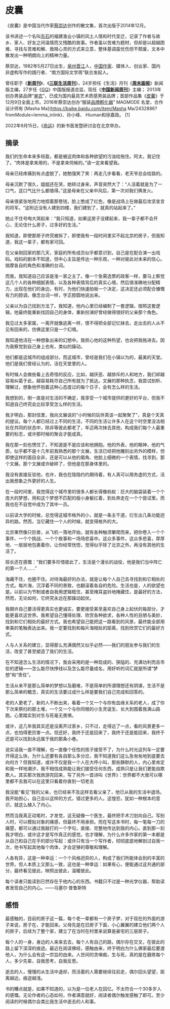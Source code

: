 # 皮囊

《皮囊》是中国当代作家[蔡崇达](https://baike.baidu.com/item/蔡崇达/5860340?fromModule=lemma_inlink)创作的散文集，首次出版于2014年12月。

该书讲述一个名叫[东石](https://baike.baidu.com/item/东石/19840419?fromModule=lemma_inlink)的福建渔业小镇的风土人情和时代变迁，记录了作者与故乡、家人、好友之间温情而又残酷的故事。作者虽以苦难为题材，但却是以超越困难、寻找与苦难和解、救赎心灵的方式来立意，整体基调虽忧伤但不颓废，文本中散发出一种明朗向上的精神力量。

蔡崇达，1982年5月27日出生，[泉州](https://baike.baidu.com/item/泉州?fromModule=lemma_inlink)[晋江](https://baike.baidu.com/item/晋江/24898?fromModule=lemma_inlink)人，[中国作家](https://baike.baidu.com/item/中国作家/81489?fromModule=lemma_inlink)、媒体人、创业家、国内非虚构写作的践行者、“南方国际文学周”联合发起人。

曾任职于《**[新周刊](https://baike.baidu.com/item/新周刊/215397?fromModule=lemma_inlink)**》、《**[三联生活周刊](https://baike.baidu.com/item/三联生活周刊/5628151?fromModule=lemma_inlink)**》，24岁担任《生活》月刊《**[周末画报](https://baike.baidu.com/item/周末画报/75301?fromModule=lemma_inlink)**》新闻版主编，27岁任《[GQ](https://baike.baidu.com/item/GQ/10831867?fromModule=lemma_inlink)》中国版报道总监，现任《**[中国新闻周刊](https://baike.baidu.com/item/中国新闻周刊/6811365?fromModule=lemma_inlink)**》主编； 2013年创办男装品牌“[单农](https://baike.baidu.com/item/单农/56799266?fromModule=lemma_inlink)”，已成为国内最具艺术质感男装品牌；首部作品集《[皮囊](https://baike.baidu.com/item/皮囊/16324631?fromModule=lemma_inlink)》于12月9日全面上市。2016年蔡崇达创办“服装[品牌孵化器](https://baike.baidu.com/item/品牌孵化器/7629649?fromModule=lemma_inlink)” MAGMODE 名堂，合作设计师有 [Masha Ma](https://baike.baidu.com/item/Masha Ma/2432886?fromModule=lemma_inlink)、孙小峰、 Hiuman和徐嘉政。 [1] 

2022年9月15日，《[命运](https://baike.baidu.com/item/命运/61986629?fromModule=lemma_inlink)》的新书首发暨研讨会在北京举办。

## 摘录

我们的生命本来多轻盈，都是被这肉体和各种欲望的污浊给拖住。阿太，我记住了。“肉体是拿来用的，不是拿来伺候的。”请一定来看望我。

母亲已经疼痛到有点虚脱了，她勉强笑了笑：再走几步看看，老天爷总会给路的。

母亲沉默了很久，姐姐还在哭，她转过身来，声音突然大了：“人活着就是为了一口气，这口气比什么都值得。”这是母亲在父亲中风后，第一次对我们俩发火。

母亲很紧张地用力地捏着那卷钱，脸上憋成了红色，像是战场上在做最后攻坚宣言的将军。“这附近没有人建到四楼，我们建到了，就真的站起来了。”

她止不住号啕大哭起来：“我只知道，如果这房子没建起来，我一辈子都不会开心，无论住什么房子，过多好的生活。”

我知道，即使那房子终究被拆了，即使我有一段时间里买不起北京的房子，但我知道，我这一辈子，都有家可回。



在父亲刚回家的那几天，家庭的所有成员似乎都意识到，自己是在配合演一出戏码。戏码的剧本不知道，但中心主旨是传达一种乐观，一种对彼此对未来的信心。揣摩各自的角色和准确的台词。

而我，我知道自己应该是准一家之主了。像一个急需选票的政客一样，要马上察觉这几个人的各种细腻表情，以及各种表情背后的真实心境，然后很准确地分配精力，出现在他们的身边，有时，为他们快速拍板一个决定，这决定还必须配合慷慨有力的腔调，像念台词一样，字正腔圆地说出来。

父亲以为自己找到方法了。我知道，他内心里已经编制了一套逻辑，按照这套逻辑，他最终能重新找回自己的身体，重新扮演好曾经做得很好的父亲那个角色。



我见过太多家属，一离开就像逃离一样，恨不得把全部记忆抹去，走出去的人从不见有回来的，仿佛这里只是一个幻境。

我知道他活在一种想象出来的幻想中。我担心他的这种热望，也会把我拖进去。因为我察觉到自己身上也有，类似的躁动。

他们都是这城市的组成部分。而这城市，曾经是我们在小镇以为的，最美的天堂。他们是我们曾经认为的，活在天堂里的人。

有时候人会做些看上去奇怪的反应，比如，越厌恶、越排斥的人和地方，我们却越容易纠葛于此，越容易耗尽自己所有就为了抵达。文展的那种执念，我尝试剖析、理解过，想象他怀抱着这种心态度过的每个日子，会有怎么样的生活。

我想到的，倒一直是对生活的不确定，我享受一个城市提供的更好的平台，但我不知道自己终究会比较享受怎么样的生活。

我才明白，那封信里，我向文展说的“小时候的玩伴真该一起聚聚了”，真是个天真的提议。每个人都已经过上不同的生活，不同的生活让许多人在这个时空里没法相处在共同的状态中，除非等彼此都老了，年迈再次抹去其他，构成我们每个人最重要的标志，或许那时候的聚会才能成真。

我在那一刻也愣住了，不知道是不是应该和他拥抱。他的外表，他的眼神，他的气质，似乎都不是十几年前我熟悉的那个文展，生活已经把他雕刻出另外的模样，但即使这样的面目全非，还是可以从他的眉角、他脸上细微的一个表情，找寻到，那个文展。那个文展或许破碎了，但他是在那身体里的。

我没有直接反驳他，也许，我也在隐隐约约期待着，有人真可以用务虚的方式，活出我想象之外更好的人生。

在一段时间里，我觉得这个城市里的很多人都长得像蚂蚁：巨大的脑袋装着一个个庞大的梦想，用和这个梦想不匹配的瘦小身躯扛着，到处奔走在一个个尝试里。而我也在不自觉中成为了其中一员。

以前读大学的时候，总觉得这城市格外的小，就是一条主干道，衍生出几条功能迥异的路。然而，当它藏住一个人的时候，就变得格外的大。

北京果然像只巨兽，从飞机一落地开始，就有各种触须攀爬而来，把你卷入一个个事件、一个个挑战、一个个故事和一场场悲喜中。这众多事件，这众多悲喜，厚厚地、一层层地包裹着你，让你经常恍惚，觉得似乎除了北京之外，再没有其他的生活了。

班长还在感慨：“我们要多珍惜彼此了，生活是个漫长的战役，他是我们当中阵亡的第一个人……”



海藏不住，也圈不住。对待海最好的办法，就是让每个人自己去寻找到和它相处的方式。每片海，沉浮着不同的景致，也翻滚着各自的危险。生活也是，人的欲望也是。以前以为节制或者自我用逻辑框住，甚至掩耳盗铃地掩藏住，是最好的方法，然而，无论如何，它终究永远在那躁动起伏。

我期许自己要活得更真实也更诚实，要更接受甚至喜欢自己身上起伏的每部分，才能更喜欢这世界。我希望自己懂得处理、欣赏各种欲求，各种人性的丑陋与美妙，找到和它们相处的最好方式。我也希望自己能把这一路看到的风景，最终能全部用审美的笔触表达出来。我一定要找到和每片海相处的距离，找到欣赏它们的最好方式。

人与人关系的建立，显得那么充满偶然又似乎必然——我们的朋友参与我们的生活，改变了甚至塑造了我们的生活。

在不知道怎么生活的情况下，我会采用的是一种现成的、狭隘的、充满功利而且市侩的逻辑——怎么能尽快挣钱以及怎么能尽量成名，用好听的词汇就是所谓“梦想”和“责任”。

生活从来不是那么简单的梦想以及磨难，不是简单的所谓理想还有阴谋，生活不是那么简单的概念，真实的生活要过成什么样是要我们自己完成和回答的。

老的人更老了，新的人不断出来，看着一个又一个与你有血缘关系的老人，成了你下次来祭扫的那土堆，一个又一个与你同根的小生灵诞生、长大到围着我满山路跑。心里踏实到对生与死毫无畏惧。

或许，这几年我其实还是没离开过家乡，只不过，走得远了一点，看的风景更多一点，也怕得更厉害一点。但还好，我终于还是回来了，我终于还是能回来，我终于还是可以找到永远属于我的那条小巷。

说实话我一直不理解，也一直像个任性的孩子接受不了，为什么时光这列车一定要开得这么快，为什么还要有各自那么多分岔，我不知道我们这么急匆匆地到底要去向何方？但我知道，或许不仅是我一个人在大呼小叫，那些静默的人，内心里肯定和我一样地潮汐，我不相信成熟能让我们接受任何东西，成熟只是让我们更能自欺欺人。其实那次我旅游完回来，写了另外一首诗叫《世界》：世界都不大我可以哪里都不去我可以在这里只看着你直到一切老去

我没能“看见”我的父亲，也已经来不及这样去看父亲了，他已从我的生活中退场。我开始担心，自己会以这样的方式，错过更多的人。这惶恐，犹如一种根本的意识，就这么植入了内心。

然而当我真正动笔时，才发觉，这无疑像一个医生，最终把手术刀划向自己。写别人时，可以模拟对象的痛感，但最终不用承担。而在写这本书时，每一笔每一刀的痛楚，都可以通过我敲打的一个字句，直接、完整地传达到我的内心。直到那一刻我才明白，或许这才是写作真正的感觉。也才理解，为什么许多作家的第一本都是从自己和自己在乎的部分写起：或许只有当一个写作者，彻彻底底地解剖过自我一次，他书写起其他每个肉体，才会足够的尊敬和理解。

人各有异，这是一种幸运：一个个风格迥异的人，构成了我们所能体会到的丰富的世界。但人本质上又那么一致，这也是一种幸运：如果有心，便能通过这共通的部分，最终看见彼此，映照出彼此，温暖彼此。

每个读者只能读到已然存在于他内心的东西。书籍只不过是一种光学仪器，帮助读者发现自己的内心。——马塞尔·普鲁斯特

## 感悟

最感触的，目前的房子这一篇，每个老一辈都有一个房子梦，对于现在的外面的游子来说，房子在，才能回来。父母先是在旧房子下面，小心翼翼的建立他们两个人的房子，后续为了整个家，建立了在当时在村里来说算是豪宅的三层房子。

每个人的一身，身边的人来来去去，每个人有自己的路，偶尔存在交叉，在彼此的路上留下深深的痕迹。最近在阅读佛经，感触由来，终于明白为什么佛家最后要渡他人，为什么会有这一宗旨的由来。人世间的贪嗔痴，生与死，真的是在磨练每个人，多少先辈，自我思考，自我反思。

逝去的人，慢慢的从生活中退却，而活着的人需要继续往前走，偶尔回头望望，距离越远，痕迹越浅。

书的糟点就是，如果不知道的，以为是一位老人在回忆。不太符合一个30多岁人的感慨。无论作者的心态如何，作者满意就好，阅读者偶尔触发感触了即可。至少阅读的时候偶尔会类比我生活中逝去的人和事。